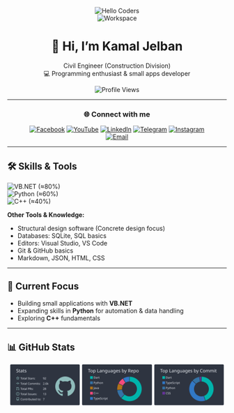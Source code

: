 <div align="center">

<img src="https://github.com/SP-XD/SP-XD/blob/main/images/hellocoders_rounded.gif?raw=true" alt="Hello Coders" width="60%"/> <br>
<img src="https://github.com/SP-XD/SP-XD/blob/main/images/dev-working_rounded.gif?raw=true" alt="Workspace" width="40%"/><br> 

# 👋 Hi, I’m Kamal Jelban

Civil Engineer (Construction Division)  
💻 Programming enthusiast & small apps developer  

![Profile Views](https://komarev.com/ghpvc/?username=kjelban&style=flat&color=orange&label=PROFILE+VIEWS)

---

### 🌐 Connect with me  

[![Facebook](https://img.shields.io/badge/Facebook-%231877F2.svg?&style=for-the-badge&logo=facebook&logoColor=white)](https://www.facebook.com/Poisonous.Cuspid)
[![YouTube](https://img.shields.io/badge/YouTube-%23FF0000.svg?&style=for-the-badge&logo=youtube&logoColor=white)](https://youtube.com/yourchannel) 
[![LinkedIn](https://img.shields.io/badge/LinkedIn-%230077B5.svg?&style=for-the-badge&logo=linkedin&logoColor=white)](https://linkedin.com/in/yourprofile) 
[![Telegram](https://img.shields.io/badge/Telegram-%232CA5E0.svg?&style=for-the-badge&logo=telegram&logoColor=white)](https://t.me/yourusername) 
[![Instagram](https://img.shields.io/badge/Instagram-%23E4405F.svg?&style=for-the-badge&logo=instagram&logoColor=white)](https://instagram.com/yourprofile)  
[![Email](https://img.shields.io/badge/Email-D14836?style=for-the-badge&logo=gmail&logoColor=white)](mailto:youremail@example.com)

</div>

---

## 🛠 Skills & Tools

![VB.NET](https://img.shields.io/badge/VB.NET-5C2D91?style=flat&logo=.net&logoColor=white) (≈80%)  
![Python](https://img.shields.io/badge/Python-FFD43B?style=flat&logo=python&logoColor=darkgreen) (≈60%)  
![C++](https://img.shields.io/badge/C%2B%2B-00599C?style=flat&logo=c%2B%2B&logoColor=white) (≈40%)  

**Other Tools & Knowledge:**  
- Structural design software (Concrete design focus)  
- Databases: SQLite, SQL basics  
- Editors: Visual Studio, VS Code  
- Git & GitHub basics  
- Markdown, JSON, HTML, CSS  

---

## 🚧 Current Focus
- Building small applications with **VB.NET**  
- Expanding skills in **Python** for automation & data handling  
- Exploring **C++** fundamentals  

---

## 📊 GitHub Stats

<div align="center">
<img src="https://raw.githubusercontent.com/SP-XD/profile-summary-cards/master/profile-summary-card-output/nord_dark/3-stats.svg" width="32%">
<img src="https://raw.githubusercontent.com/SP-XD/profile-summary-cards/master/profile-summary-card-output/nord_dark/1-repos-per-language.svg" width="32%">
<img src="https://raw.githubusercontent.com/SP-XD/profile-summary-cards/master/profile-summary-card-output/nord_dark/2-most-commit-language.svg" width="32%">
</div>
